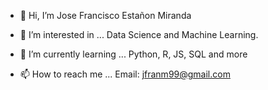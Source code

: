 - 👋 Hi, I’m Jose Francisco Estañon Miranda
- 👀 I’m interested in ...
    Data Science and Machine Learning.
    
- 🌱 I’m currently learning ...
    Python, R, JS, SQL and more

- 📫 How to reach me ... 
    Email: jfranm99@gmail.com

<!---
jfran20/jfran20 is a ✨ special ✨ repository because its `README.md` (this file) appears on your GitHub profile.
You can click the Preview link to take a look at your changes.
--->
